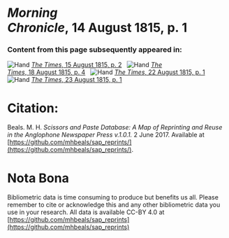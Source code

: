 # *Morning Chronicle*, 14 August 1815, p. 1  
  
### Content from this page subsequently appeared in:  
![Hand](http://scissorsandpaste.net/wp-content/uploads/2017/06/smallhandpointer.png) [*The Times*, 15 August 1815, p. 2](https://mhbeals.github.io/sap_html/The-Times/The-Times-15-August-1815-p-2)  
![Hand](http://scissorsandpaste.net/wp-content/uploads/2017/06/smallhandpointer.png) [*The Times*, 18 August 1815, p. 4](https://mhbeals.github.io/sap_html/The-Times/The-Times-18-August-1815-p-4)  
![Hand](http://scissorsandpaste.net/wp-content/uploads/2017/06/smallhandpointer.png) [*The Times*, 22 August 1815, p. 1](https://mhbeals.github.io/sap_html/The-Times/The-Times-22-August-1815-p-1)  
![Hand](http://scissorsandpaste.net/wp-content/uploads/2017/06/smallhandpointer.png) [*The Times*, 23 August 1815, p. 1](https://mhbeals.github.io/sap_html/The-Times/The-Times-23-August-1815-p-1)  


# Citation: 

Beals. M. H. *Scissors and Paste Database: A Map of Reprinting and Reuse in the Anglophone Newspaper Press v.1.0.1.* 2 June 2017. Available at [https://github.com/mhbeals/sap_reprints/](https://github.com/mhbeals/sap_reprints/). 

# Nota Bona

Bibliometric data is time consuming to produce but benefits us all. Please remember to cite or acknowledge this and any other bibliometric data you use in your research. All data is available CC-BY 4.0 at [https://github.com/mhbeals/sap_reprints](https://github.com/mhbeals/sap_reprints)